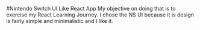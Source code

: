 #Nintendo Switch UI Like React App
My objective on doing that is to exercise my React Learning Journey. I chose the NS UI because it is design is fairly simple and minimalistic and I like it.
